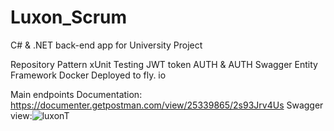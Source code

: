 # Luxon_Scrum

C# & .NET back-end app for University Project

Repository Pattern
xUnit Testing
JWT token AUTH & AUTH
Swagger
Entity Framework
Docker
Deployed to fly. io

Main endpoints Documentation: https://documenter.getpostman.com/view/25339865/2s93Jrv4Us
Swagger view:![luxonT](https://user-images.githubusercontent.com/97058453/224058222-6788d5e8-5165-4be3-bba8-83dc22ed1236.png)
